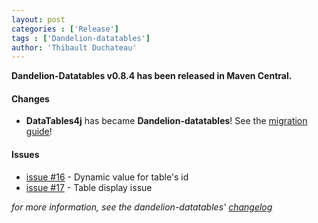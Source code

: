 ```yaml
---
layout: post
categories : ['Release']
tags : ['Dandelion-datatables']
author: 'Thibault Duchateau'
---
```

**Dandelion-Datatables v0.8.4 has been released in Maven Central.**
	
#### Changes
* **DataTables4j** has became **Dandelion-datatables**! See the [migration guide](http://dandelion.github.com/datatables/migration.html)!

#### Issues
* [issue #16](https://github.com/dandelion/issues/issues/16) - Dynamic value for table's id
* [issue #17](https://github.com/dandelion/issues/issues/17) - Table display issue

_for more information, see the dandelion-datatables' [changelog](http://dandelion.github.com/datatables/changelog.html)_
